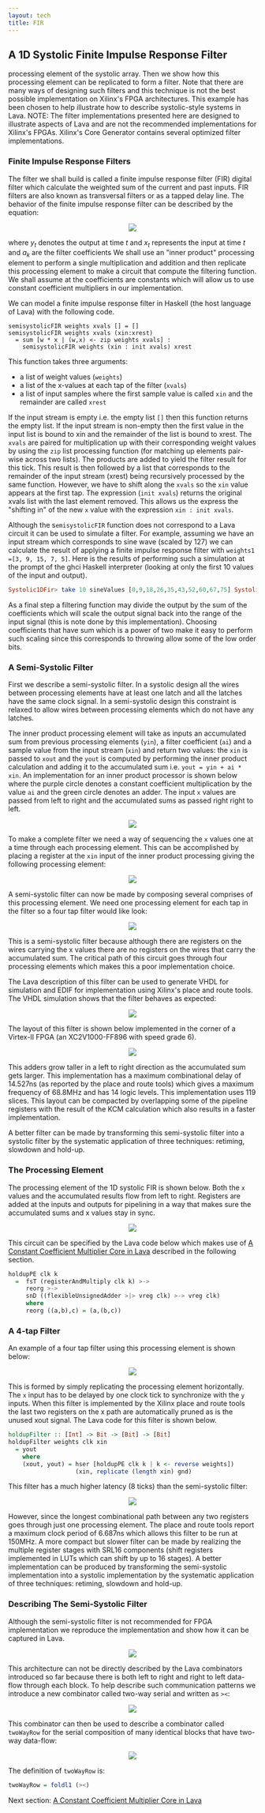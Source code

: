 ```yaml
---
layout: tech
title: FIR
---
```

## A 1D Systolic Finite Impulse Response Filter

processing element of the systolic array. Then we show how this processing element can be replicated to form a filter. Note that there are many ways of designing such filters and this technique is not the best possible implementation on Xilinx's FPGA architectures. This example has been chosen to help illustrate how to describe systolic-style systems in Lava.
NOTE: The filter implementations presented here are designed to illustrate aspects of Lava and are not the recommended implementations for Xilinx's FPGAs. Xilinx's Core Generator contains several optimized filter implementations.

### Finite Impulse Response Filters

The filter we shall build is called a finite impulse response filter (FIR) digital filter which calculate the weighted sum of the current and past inputs. FIR filters are also known as transversal filters or as a tapped delay line. The behavior of the finite impulse response filter can be described by the equation:

<p align="center"> <img src="fir_equation.jpg"></p>

where *y<sub>t</sub>* denotes the output at time *t* and *x<sub>t</sub>* represents the input at time *t* and *a<sub>k</sub>* are the filter coefficients We shall use an "inner product" processing element to perform a single multiplication and addition and then replicate this processing element to make a circuit that compute the filtering function. We shall assume at the coefficients are constants which will allow us to use constant coefficient multipliers in our implementation.

We can model a finite impulse response filter in Haskell (the host language of Lava) with the following code.

```haksell
semisystolicFIR weights xvals [] = [] 
semisystolicFIR weights xvals (xin:xrest) 
  = sum [w * x | (w,x) <- zip weights xvals] : 
    semisystolicFIR weights (xin : init xvals) xrest
```

This function takes three arguments:

* a list of weight values (`weights`)
* a list of the x-values at each tap of the filter (`xvals`)
* a list of input samples where the first sample value is called `xin` and the remainder are called `xrest`

If the input stream is empty i.e. the empty list `[]` then this function returns the empty list. If the input stream is non-empty then the first value in the input list is bound to xin and the remainder of the list is bound to xrest. The `xvals` are paired for multiplication up with their corresponding weight values by using the `zip` list processing function (for matching up elements pair-wise across two lists). The products are added to yield the filter result for this tick. This result is then followed by a list that corresponds to the remainder of the input stream (xrest) being recursively processed by the same function. However, we have to shift along the `xvals` so the `xin` value appears at the first tap. The expression (`init xvals`) returns the original xvals list with the last element removed. This allows us the express the "shifting in" of the new `x` value with the expression `xin : init xvals`.

Although the s`emisystolicFIR` function does not correspond to a Lava circuit it can be used to simulate a filter. For example, assuming we have an input stream which corresponds to sine wave (scaled by 127) we can calculate the result of applying a finite impulse response filter with `weights1 =[3, 9, 15, 7, 5]`. Here is the results of performing such a simulation at the prompt of the ghci Haskell interpreter (looking at only the first 10 values of the input and output).

```haskell
Systolic1DFir> take 10 sineValues [0,9,18,26,35,43,52,60,67,75] Systolic1DFir> take 10 (semisystolicFIR weights1 [0,0,0,0,0] sineValues) [0,0,27,135,375,672,1005,1340,1668,1997]
```

As a final step a filtering function may divide the output by the sum of the coefficients which will scale the output signal back into the range of the input signal (this is note done by this implementation). Choosing coefficients that have sum which is a power of two make it easy to perform such scaling since this corresponds to throwing allow some of the low order bits.

### A Semi-Systolic Filter

First we describe a semi-systolic filter. In a systolic design all the wires between processing elements have at least one latch and all the latches have the same clock signal. In a semi-systolic design this constraint is relaxed to allow wires between processing elements which do not have any latches.

The inner product processing element will take as inputs an accumulated sum from previous processing elements (`yin`), a filter coefficient (`ai`) and a sample value from the input stream (`xin`) and return two values: the `xin` is passed to `xout` and the `yout` is computed by performing the inner product calculation and adding it to the accumulated sum i.e. `yout = yin + ai * xin`. An implementation for an inner product processor is shown below where the purple circle denotes a constant coefficient multiplication by the value `ai` and the green circle denotes an adder. The input `x` values are passed from left to right and the accumulated sums as passed right right to left.

<p align="center"> <img src="inner_product_processor.jpg"></p>

To make a complete filter we need a way of sequencing the `x` values one at a time through each processing element. This can be accomplished by placing a register at the `xin` input of the inner product processing giving the following processing element:

<p align="center"> <img src="semisystolic_pe.jpg"></p>

A semi-systolic filter can now be made by composing several comprises of this processing element. We need one processing element for each tap in the filter so a four tap filter would like look:

<p align="center"> <img src="semisystolic.jpg"></p>

This is a semi-systolic filter because although there are registers on the wires carrying the x values there are no registers on the wires that carry the accumulated sum. The critical path of this circuit goes through four processing elements which makes this a poor implementation choice.

The Lava description of this filter can be used to generate VHDL for simulation and EDIF for implementation using Xilinx's place and route tools. The VHDL simulation shows that the filter behaves as expected:

<p align="center"> <img src="semisystolic_sim.jpg"></p>

The layout of this filter is shown below implemented in the corner of a Virtex-II FPGA (an XC2V1000-FF896 with speed grade 6).

<p align="center"> <img src="semisystolic_floorplan.jpg"></p>

This adders grow taller in a left to right direction as the accumulated sum gets larger. This implementation has a maximum combinational delay of 14.527ns (as reported by the place and route tools) which gives a maximum frequency of 68.8MHz and has 14 logic levels. This implementation uses 119 slices. This layout can be compacted by overlapping some of the pipeline registers with the result of the KCM calculation which also results in a faster implementation.

A better filter can be made by transforming this semi-systolic filter into a systolic filter by the systematic application of three techniques: retiming, slowdown and hold-up.

### The Processing Element

The processing element of the 1D systolic FIR is shown below. Both the `x` values and the accumulated results flow from left to right. Registers are added at the inputs and outputs for pipelining in a way that makes sure the accumulated sums and x values stay in sync.

<p align="center"> <img src="pe_holdup.jpg"></p>

This circuit can be specified by the Lava code below which makes use of [A Constant Coefficient Multiplier Core in Lava](kcm) described in the following section.

```haskell
holdupPE clk k
  =  fsT (registerAndMultiply clk k) >->
     reorg >-> 
     snD ((flexibleUnsignedAdder >|> vreg clk) >-> vreg clk)
     where
     reorg ((a,b),c) = (a,(b,c))
```

### A 4-tap Filter

An example of a four tap filter using this processing element is shown below:

<p align="center"> <img src="holdup_fir.jpg"></p>

This is formed by simply replicating the processing element horizontally. The `x` input has to be delayed by one clock tick to synchronize with the `y` inputs. When this filter is implemented by the Xilinx place and route tools the last two registers on the x path are automatically pruned as is the unused xout signal. The Lava code for this filter is shown below.

```haskell
holdupFilter :: [Int] -> Bit -> [Bit] -> [Bit]
holdupFilter weights clk xin
  = yout
    where
    (xout, yout) = hser [holdupPE clk k | k <- reverse weights]) 
                   (xin, replicate (length xin) gnd)
```

This filter has a much higher latency (8 ticks) than the semi-systolic filter:

<p align="center"> <img src="holdup_sim.jpg"></p>

However, since the longest combinational path between any two registers goes through just one processing element. The place and route tools report a maximum clock period of 6.687ns which allows this filter to be run at 150MHz. A more compact but slower filter can be made by realizing the multiple register stages with SRL16 components (shift registers implemented in LUTs which can shift by up to 16 stages). A better implementation can be produced by transforming the semi-systolic implementation into a systolic implementation by the systematic application of three techniques: retiming, slowdown and hold-up.

### Describing The Semi-Systolic Filter

Although the semi-systolic filter is not recommended for FPGA implementation we reproduce the implementation and show how it can be captured in Lava.

<p align="center"> <img src="semisystolic.jpg"></p>

This architecture can not be directly described by the Lava combinators introduced so far because there is both left to right and right to left data-flow through each block. To help describe such communication patterns we introduce a new combinator called two-way serial and written as `><`:

<p align="center"> <img src="two_way_serial.jpg"></p>

This combinator can then be used to describe a combinator called `twoWayRow` for the serial composition of many identical blocks that have two-way data-flow:

<p align="center"> <img src="two_way_row.jpg"></p>

The definition of `twoWayRow` is:

```haskell
twoWayRow = foldl1 (><)
```

Next section: [A Constant Coefficient Multiplier Core in Lava](kcm)